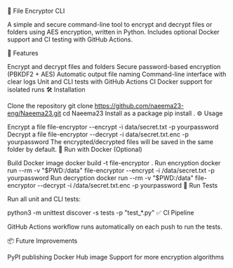 🔐 File Encryptor CLI

A simple and secure command-line tool to encrypt and decrypt files or folders using AES encryption, written in Python. Includes optional Docker support and CI testing with GitHub Actions.

🚀 Features

Encrypt and decrypt files and folders
Secure password-based encryption (PBKDF2 + AES)
Automatic output file naming
Command-line interface with clear logs
Unit and CLI tests with GitHub Actions CI
Docker support for isolated runs
🛠️ Installation

Clone the repository
git clone https://github.com/naeema23-eng/Naeema23.git
cd Naeema23
Install as a package
pip install .
⚙️ Usage

Encrypt a file
file-encryptor --encrypt -i data/secret.txt -p yourpassword
Decrypt a file
file-encryptor --decrypt -i data/secret.txt.enc -p yourpassword
The encrypted/decrypted files will be saved in the same folder by default.
🐳 Run with Docker (Optional)

Build Docker image
docker build -t file-encryptor .
Run encryption
docker run --rm -v "$PWD:/data" file-encryptor --encrypt -i /data/secret.txt -p yourpassword
Run decryption
docker run --rm -v "$PWD:/data" file-encryptor --decrypt -i /data/secret.txt.enc -p yourpassword
🧪 Run Tests

Run all unit and CLI tests:

python3 -m unittest discover -s tests -p "test_*.py"
✅ CI Pipeline

GitHub Actions workflow runs automatically on each push to run the tests.

📦 Future Improvements

PyPI publishing
Docker Hub image
Support for more encryption algorithms
